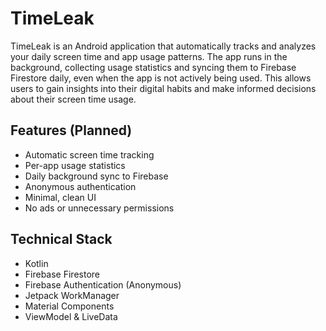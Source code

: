 # TimeLeak

TimeLeak is an Android application that automatically tracks and analyzes your daily screen time and app usage patterns. The app runs in the background, collecting usage statistics and syncing them to Firebase Firestore daily, even when the app is not actively being used. This allows users to gain insights into their digital habits and make informed decisions about their screen time usage.

## Features (Planned)
- Automatic screen time tracking
- Per-app usage statistics
- Daily background sync to Firebase
- Anonymous authentication
- Minimal, clean UI
- No ads or unnecessary permissions

## Technical Stack
- Kotlin
- Firebase Firestore
- Firebase Authentication (Anonymous)
- Jetpack WorkManager
- Material Components
- ViewModel & LiveData 